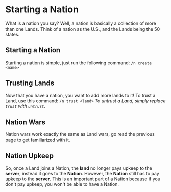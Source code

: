 # Starting a Nation

What is a nation you say? Well, a nation is basically a collection of more than one Lands. Think of a nation as the U.S., and the Lands being the 50 states.
 
## Starting a Nation
Starting a nation is simple, just run the following command: `/n create <name>`
 
## Trusting Lands
Now that you have a nation, you want to add more lands to it!
To trust a Land, use this command: `/n trust <land>`
*To untrust a Land, simply replace `trust` with `untrust`.*
 
## Nation Wars
Nation wars work exactly the same as Land wars, go read the previous page to get familiarized with it.
 
## Nation Upkeep
So, once a Land joins a Nation, the **land** no longer pays upkeep to the **server**, instead it goes to the **Nation**. However, the **Nation** still has to pay upkeep to the **server**. This is an important part of a Nation because if you don't pay upkeep, you won't be able to have a Nation. 
